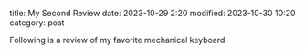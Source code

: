 title: My Second Review
date: 2023-10-29 2:20
modified: 2023-10-30 10:20
category: post

Following is a review of my favorite mechanical keyboard.